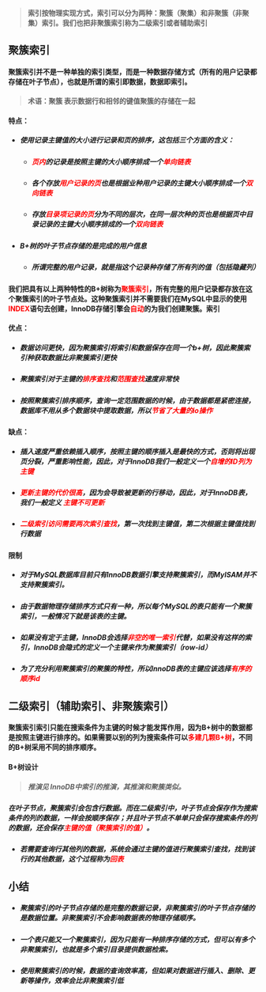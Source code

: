 

> #### 索引按物理实现方式，索引可以分为两种：聚簇（聚集）和非聚簇（非聚集）索引。我们也把非聚簇索引称为二级索引或者辅助索引





## 聚簇索引



#### 聚簇索引并不是一种单独的索引类型，而是一种数据存储方式（所有的用户记录都存储在叶子节点），也就是所谓的索引即数据，数据即索引。

> #### 术语：聚簇 表示数据行和相邻的键值聚簇的存储在一起



#### 特点：

- ##### 使用记录主键值的大小进行记录和页的排序，这包括三个方面的含义：

  - ##### <font color='red'>页内</font>的记录是按照主键的大小顺序排成一个<font color='red'>单向链表</font>

  - ##### 各个存放<font color='red'>用户记录的页</font>也是根据业种用户记录的主键大小顺序排成一个<font color='red'>双向链表</font>
  
  - ##### 存放<font color='red'>目录项记录的页</font>分为不同的层次，在同一层次种的页也是根据页中目录记录的主键大小顺序排成的一个<font color='red'>双向链表</font>
  
- ##### B+树的叶子节点存储的是完成的用户信息

  - ##### 所谓完整的用户记录，就是指这个记录种存储了所有列的值（包括隐藏列）


#### 我们把具有以上两种特性的B+树称为<font color='red'>聚簇索引</font>，所有完整的用户记录都存放在这个聚簇索引的叶子节点处。这种聚簇索引并不需要我们在MySQL中显示的使用<font color='red'>INDEX</font>语句去创建，InnoDB存储引擎会<font color='red'>自动</font>的为我们创建聚簇。索引



#### 优点：

- ##### 数据访问更快，因为聚簇索引将索引和数据保存在同一个b+树，因此聚簇索引种获取数据比非聚簇索引更快

- ##### 聚簇索引对于主键的<font color='red'>排序查找</font>和<font color='red'>范围查找</font>速度非常快

- ##### 按照聚簇索引排序顺序，查询一定范围数据的时候，由于数据都是紧密连接，数据库不用从多个数据块中提取数据，所以<font color='red'>节省了大量的io操作</font>



#### 缺点：

- ##### 插入速度严重依赖插入顺序，按照主键的顺序插入是最快的方式，否则将出现页分裂，严重影响性能，因此，对于InnoDB我们一般定义一个<font color='red'>自增的ID列为主键</font>

- ##### <font color='red'>更新主键的代价很高</font>，因为会导致被更新的行移动，因此，对于InnoDB表，我们一般定义 <font color='red'>主键不可更新</font>

- ##### <font color='red'>二级索引访问需要两次索引查找</font>，第一次找到主键值，第二次根据主键值找到行数据



#### 限制

- ##### 对于MySQL数据库目前只有InnoDB数据引擎支持聚簇索引，而MyISAM并不支持聚簇索引。

- ##### 由于数据物理存储排序方式只有一种，所以每个MySQL的表只能有一个聚簇索引，一般情况下就是该表的主键。

- ##### 如果没有定于主键，InnoDB会选择<font color='red'>非空的唯一索引</font>代替，如果没有这样的索引，InnoDB会隐式的定义一个主键来作为聚簇索引（row-id）

- ##### 为了充分利用聚簇索引的聚簇的特性，所以InnoDB表的主键应该选择<font color='red'>有序的顺序id</font>









## 二级索引（辅助索引、非聚簇索引）



#### 聚簇索引索引只能在搜索条件为主键的时候才能发挥作用，因为B+树中的数据都是按照主键进行排序的。如果需要以别的列为搜索条件可以<font color='red'>多建几颗B+树</font>，不同的B+树采用不同的排序顺序。



#### B+树设计

> ##### 推演见 InnoDB中索引的推演，其推演和聚簇类似。



##### 在叶子节点，聚簇索引会包含行数据。而在二级索引中，叶子节点会保存作为搜索条件的列的数据，一样会按顺序保存；并且叶子节点不单单只会保存搜索条件的列的数据，还会保存<font color='red'>主键的值（聚簇索引的值）</font>。

- ##### 若需要查询行其他列的数据，系统会通过主键的值进行聚簇索引查找，找到该行的其他数据，这个过程称为<font color='red'>回表</font> 







## 小结



- ##### 聚簇索引的叶子节点存储的是完整的数据记录，非聚簇索引的叶子节点存储的是数据位置。非聚簇索引不会影响数据表的物理存储顺序。

- ##### 一个表只能又一个聚簇索引，因为只能有一种排序存储的方式，但可以有多个非聚簇索引，也就是多个索引目录提供数据检索。

- ##### 使用聚簇索引的时候，数据的查询效率高，但如果对数据进行插入、删除、更新等操作，效率会比非聚簇索引低

